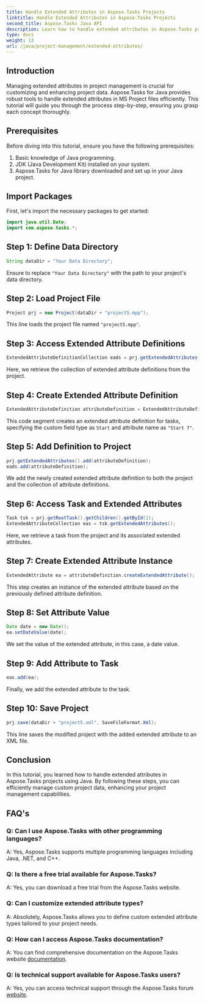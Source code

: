```yaml
---
title: Handle Extended Attributes in Aspose.Tasks Projects
linktitle: Handle Extended Attributes in Aspose.Tasks Projects
second_title: Aspose.Tasks Java API
description: Learn how to handle extended attributes in Aspose.Tasks projects using Java efficiently. Step-by-step guide for effective project management.
type: docs
weight: 13
url: /java/project-management/extended-attributes/
---
```

## Introduction
Managing extended attributes in project management is crucial for customizing and enhancing project data. Aspose.Tasks for Java provides robust tools to handle extended attributes in MS Project files efficiently. This tutorial will guide you through the process step-by-step, ensuring you grasp each concept thoroughly.
## Prerequisites
Before diving into this tutorial, ensure you have the following prerequisites:
1. Basic knowledge of Java programming.
2. JDK (Java Development Kit) installed on your system.
3. Aspose.Tasks for Java library downloaded and set up in your Java project.
## Import Packages
First, let's import the necessary packages to get started:
```java
import java.util.Date;
import com.aspose.tasks.*;
```
## Step 1: Define Data Directory
```java
String dataDir = "Your Data Directory";
```
Ensure to replace `"Your Data Directory"` with the path to your project's data directory.
## Step 2: Load Project File
```java
Project prj = new Project(dataDir + "project5.mpp");
```
This line loads the project file named `"project5.mpp"`.
## Step 3: Access Extended Attribute Definitions
```java
ExtendedAttributeDefinitionCollection eads = prj.getExtendedAttributes();
```
Here, we retrieve the collection of extended attribute definitions from the project.
## Step 4: Create Extended Attribute Definition
```java
ExtendedAttributeDefinition attributeDefinition = ExtendedAttributeDefinition.createTaskDefinition(CustomFieldType.Start, ExtendedAttributeTask.Start7, "Start 7");
```
This code segment creates an extended attribute definition for tasks, specifying the custom field type as `Start` and attribute name as `"Start 7"`.
## Step 5: Add Definition to Project
```java
prj.getExtendedAttributes().add(attributeDefinition);
eads.add(attributeDefinition);
```
We add the newly created extended attribute definition to both the project and the collection of attribute definitions.
## Step 6: Access Task and Extended Attributes
```java
Task tsk = prj.getRootTask().getChildren().getById(1);
ExtendedAttributeCollection eas = tsk.getExtendedAttributes();
```
Here, we retrieve a task from the project and its associated extended attributes.
## Step 7: Create Extended Attribute Instance
```java
ExtendedAttribute ea = attributeDefinition.createExtendedAttribute();
```
This step creates an instance of the extended attribute based on the previously defined attribute definition.
## Step 8: Set Attribute Value
```java
Date date = new Date();
ea.setDateValue(date);
```
We set the value of the extended attribute, in this case, a date value.
## Step 9: Add Attribute to Task
```java
eas.add(ea);
```
Finally, we add the extended attribute to the task.
## Step 10: Save Project
```java
prj.save(dataDir + "project5.xml", SaveFileFormat.Xml);
```
This line saves the modified project with the added extended attribute to an XML file.
## Conclusion
In this tutorial, you learned how to handle extended attributes in Aspose.Tasks projects using Java. By following these steps, you can efficiently manage custom project data, enhancing your project management capabilities.
## FAQ's
### Q: Can I use Aspose.Tasks with other programming languages?
A: Yes, Aspose.Tasks supports multiple programming languages including Java, .NET, and C++.
### Q: Is there a free trial available for Aspose.Tasks?
A: Yes, you can download a free trial from the Aspose.Tasks website.
### Q: Can I customize extended attribute types?
A: Absolutely, Aspose.Tasks allows you to define custom extended attribute types tailored to your project needs.
### Q: How can I access Aspose.Tasks documentation?
A: You can find comprehensive documentation on the Aspose.Tasks website [documentation](https://reference.aspose.com/tasks/java/).
### Q: Is technical support available for Aspose.Tasks users?
A: Yes, you can access technical support through the Aspose.Tasks forum [website](https://forum.aspose.com/c/tasks/15).
